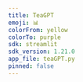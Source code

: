```yaml
---
title: TeaGPT
emoji: 📊
colorFrom: yellow
colorTo: purple
sdk: streamlit
sdk_version: 1.21.0
app_file: teaGPT.py
pinned: false
---
```


